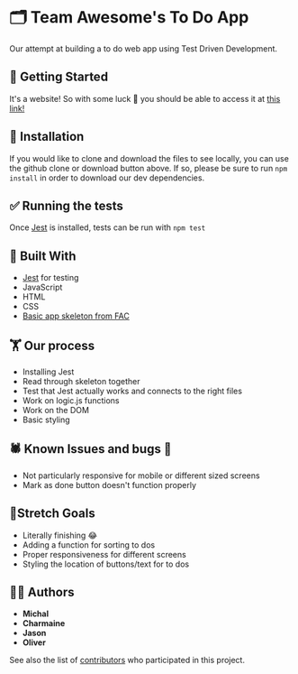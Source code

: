 # 🗂 Team Awesome's To Do App

Our attempt at building a to do web app using Test Driven Development.

## 🙌 Getting Started

It's a website! So with some luck 🤞 you should be able to access it at [this link!](https://fac-15.github.io/AwesomeTodo/)

## 💾 Installation

If you would like to clone and download the files to see locally, you can use the github clone or download button above.
If so, please be sure to run `npm install` in order to download our dev dependencies.

## ✅ Running the tests

Once [Jest](https://jestjs.io/en/) is installed, tests can be run with `npm test`

## 👷‍ Built With

- [Jest](https://jestjs.io/en/) for testing
- JavaScript
- HTML
- CSS
- [Basic app skeleton from FAC](https://github.com/foundersandcoders/master-reference/tree/master/coursebook/week-2/project)

## 🏋️‍ Our process

- Installing Jest
- Read through skeleton together
- Test that Jest actually works and connects to the right files
- Work on logic.js functions
- Work on the DOM
- Basic styling

## 🕷 Known Issues and bugs 🐛

- Not particularly responsive for mobile or different sized screens
- Mark as done button doesn't function properly

## 🧘‍Stretch Goals
- Literally finishing 😂
- Adding a function for sorting to dos
- Proper responsiveness for different screens
- Styling the location of buttons/text for to dos

## 👫👫 Authors

- **Michal**
- **Charmaine**
- **Jason**
- **Oliver**

See also the list of [contributors](https://github.com/your/project/contributors) who participated in this project.
